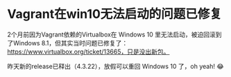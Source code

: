 # Vagrant在win10无法启动的问题已修复

2个月前因为Vagrant依赖的Virtualbox在 Windows 10 里无法启动，被迫回滚到了Windows 8.1，但其实当时问题已修复了：
https://www.virtualbox.org/ticket/13665，只是没出新包。

昨天新的release已释出（4.3.22），放假可以重回 Windows 10 了，oh yeah! :joy:
